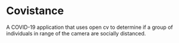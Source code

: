 # Covistance
A COVID-19 application that uses open cv to determine if a group of individuals in range of the camera are socially distanced.
